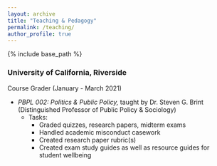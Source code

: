 ```yaml
---
layout: archive
title: "Teaching & Pedagogy"
permalink: /teaching/
author_profile: true
---
```


{% include base_path %}

### University of California, Riverside
Course Grader (January - March 2021) 
- *PBPL 002: Politics & Public Policy,* taught by Dr. Steven G. Brint (Distinguished Professor of Public Policy & Sociology)
  - Tasks:
     - Graded quizzes, research papers, midterm exams
     -  Handled academic misconduct casework
     - Created research paper rubric(s)
    - Created exam study guides as well as resource guides for student wellbeing
